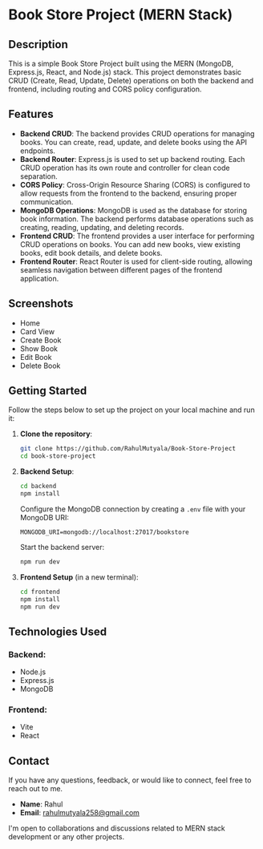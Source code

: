 # Book Store Project (MERN Stack)

## Description
This is a simple Book Store Project built using the MERN (MongoDB, Express.js, React, and Node.js) stack. This project demonstrates basic CRUD (Create, Read, Update, Delete) operations on both the backend and frontend, including routing and CORS policy configuration.



## Features
- **Backend CRUD**: The backend provides CRUD operations for managing books. You can create, read, update, and delete books using the API endpoints.
- **Backend Router**: Express.js is used to set up backend routing. Each CRUD operation has its own route and controller for clean code separation.
- **CORS Policy**: Cross-Origin Resource Sharing (CORS) is configured to allow requests from the frontend to the backend, ensuring proper communication.
- **MongoDB Operations**: MongoDB is used as the database for storing book information. The backend performs database operations such as creating, reading, updating, and deleting records.
- **Frontend CRUD**: The frontend provides a user interface for performing CRUD operations on books. You can add new books, view existing books, edit book details, and delete books.
- **Frontend Router**: React Router is used for client-side routing, allowing seamless navigation between different pages of the frontend application.

## Screenshots
- Home
- Card View
- Create Book
- Show Book
- Edit Book
- Delete Book

## Getting Started
Follow the steps below to set up the project on your local machine and run it:

1. **Clone the repository**:
   ```bash
   git clone https://github.com/RahulMutyala/Book-Store-Project
   cd book-store-project
   ```

2. **Backend Setup**:
   ```bash
   cd backend
   npm install
   ```
   Configure the MongoDB connection by creating a `.env` file with your MongoDB URI:
   ```
   MONGODB_URI=mongodb://localhost:27017/bookstore
   ```
   Start the backend server:
   ```bash
   npm run dev
   ```

3. **Frontend Setup** (in a new terminal):
   ```bash
   cd frontend
   npm install
   npm run dev
   ```

## Technologies Used
### Backend:
- Node.js
- Express.js
- MongoDB

### Frontend:
- Vite
- React

## Contact
If you have any questions, feedback, or would like to connect, feel free to reach out to me.

- **Name**: Rahul
- **Email**: rahulmutyala258@gmail.com

I'm open to collaborations and discussions related to MERN stack development or any other projects.
